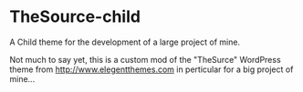 TheSource-child
===============

A Child theme for the development of a large project of mine.

Not much to say yet, this is a custom mod of the "TheSurce" WordPress theme from http://www.elegentthemes.com in perticular for a big project of mine...
